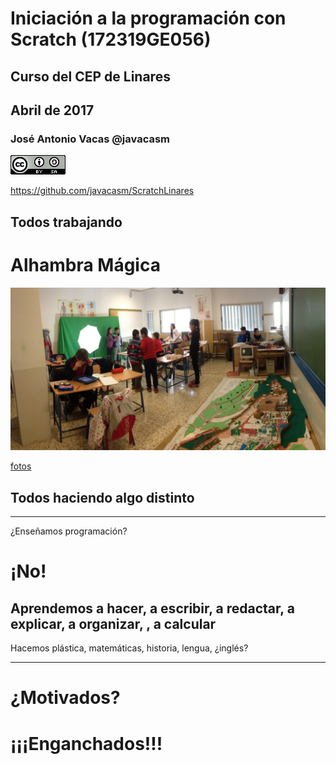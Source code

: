 # Iniciación a la programación con Scratch (172319GE056)

## Curso del CEP de Linares

## Abril de 2017

### José Antonio Vacas @javacasm

[![CCbySA](imagenes/CCbySQ_88x31.png)](./imagenes/Licencia_CC.png)

https://github.com/javacasm/ScratchLinares

##  Todos trabajando

# Alhambra Mágica

![trabajando todos](./imagenes/GranadaMagica.png)

[fotos](https://www.flickr.com/photos/fantasticoguevejar/sets/72157650743695171/)

## Todos haciendo algo distinto

* * *

¿Enseñamos programación?

# ¡No!

## Aprendemos a hacer, a escribir, a redactar, a explicar, a organizar, , a calcular
Hacemos plástica, matemáticas, historia, lengua, ¿inglés?


* * *

# ¿Motivados?

# ¡¡¡Enganchados!!!
